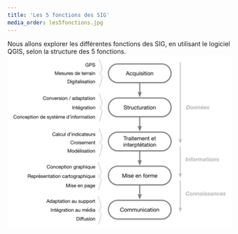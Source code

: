 ```yaml
---
title: 'Les 5 fonctions des SIG'
media_order: les5fonctions.jpg
---
```


Nous allons explorer les différentes fonctions des SIG, en utilisant le logiciel QGIS, selon la structure des 5 fonctions.
![Les 5 fonctions des SIG](les5fonctions.jpg)